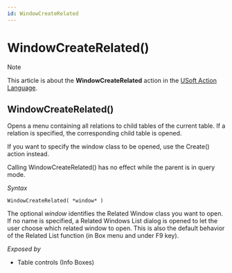 ```yaml
---
id: WindowCreateRelated
---
```


# WindowCreateRelated()



> [!NOTE]
> This article is about the **WindowCreateRelated** action in the [USoft Action Language](/docs/Task%20flow/Action%20Language%20reference/USoft%20Action%20Language.md).

## **WindowCreateRelated()**

Opens a menu containing all relations to child tables of the current table. If a relation is specified, the corresponding child table is opened.

If you want to specify the window class to be opened, use the Create() action instead.

Calling WindowCreateRelated() has no effect while the parent is in query mode.

*Syntax*

```
WindowCreateRelated( *window* )
```

The optional *window* identifies the Related Window class you want to open. If no name is specified, a Related Windows List dialog is opened to let the user choose which related window to open. This is also the default behavior of the Related List function (in Box menu and under F9 key).

*Exposed by*

- Table controls (Info Boxes)